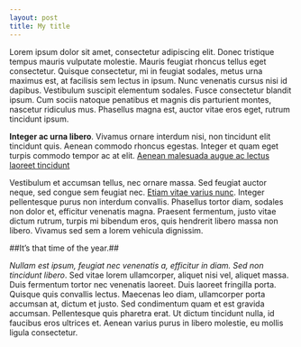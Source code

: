 ```yaml
---
layout: post
title: My title
---
```



Lorem ipsum dolor sit amet, consectetur adipiscing elit. Donec tristique tempus mauris vulputate molestie.
Mauris feugiat rhoncus tellus eget consectetur. Quisque consectetur, mi in feugiat sodales,
metus urna maximus est, at facilisis sem lectus in ipsum.
Nunc venenatis cursus nisi id dapibus.&nbsp;Vestibulum suscipit elementum sodales.
Fusce consectetur blandit ipsum.&nbsp;Cum sociis natoque penatibus et magnis dis parturient montes, nascetur ridiculus mus.
Phasellus magna est, auctor vitae eros eget, rutrum tincidunt ipsum.



**Integer ac urna libero**. Vivamus ornare interdum nisi, non tincidunt elit tincidunt quis.
Aenean commodo rhoncus egestas. Integer et quam eget turpis commodo tempor ac at elit.
<a href="http://www.bateauxtheme.com" target="_blank">Aenean malesuada augue ac lectus laoreet tincidunt</a>


Vestibulum et accumsan tellus, nec ornare massa. Sed feugiat auctor neque, sed congue sem feugiat nec.
<a href="http://www.bateauxtheme.com" target="_blank"> Etiam vitae varius nunc</a>.
Integer pellentesque purus non interdum convallis. Phasellus tortor diam, sodales non dolor et,
efficitur venenatis magna. Praesent fermentum, justo vitae dictum rutrum, turpis mi bibendum eros,
quis hendrerit libero massa non libero. Vivamus sed sem a lorem vehicula dignissim.


##It’s that time of the year.##


*Nullam est ipsum, feugiat nec venenatis a, efficitur in diam. Sed non tincidunt libero*.
Sed vitae lorem ullamcorper, aliquet nisi vel, aliquet massa. Duis fermentum tortor nec venenatis
laoreet. Duis laoreet fringilla porta. Quisque quis convallis lectus.
Maecenas leo diam, ullamcorper porta accumsan at, dictum et justo.
Sed condimentum quam et est gravida accumsan. Pellentesque quis pharetra erat.
Ut dictum tincidunt nulla, id faucibus eros ultrices et.
Aenean varius purus in libero molestie, eu mollis ligula consectetur.